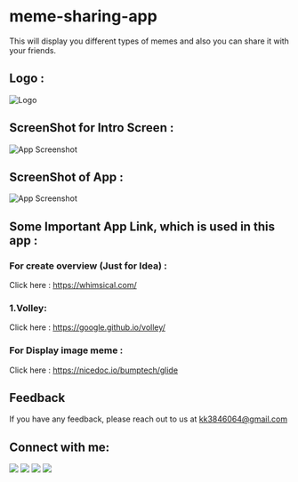 # meme-sharing-app
This will display you different types of memes  and also you can share it with your friends.

## Logo : 

![Logo](https://user-images.githubusercontent.com/89348788/158415612-208fe149-262a-4537-9c53-21f25b0f4272.png)


## ScreenShot for Intro Screen : 

![App Screenshot](https://user-images.githubusercontent.com/89348788/158415723-dc682cb3-fe3c-497c-8a28-6c476f63e230.jpg)


## ScreenShot of App : 


![App Screenshot](https://user-images.githubusercontent.com/89348788/158415665-19b44b24-565b-4cfa-963d-5c015581f0a3.jpg)


## Some Important App Link, which is used in this app : 

### For create overview (Just for Idea) : 
Click here : https://whimsical.com/



### 1.Volley:
Click here : https://google.github.io/volley/


### For Display image meme : 
Click here : https://nicedoc.io/bumptech/glide




## Feedback

If you have any feedback, please reach out to us at kk3846064@gmail.com

## Connect with me:
<p align="left">

<a href = "https://www.linkedin.com/in/kundan-kumar-841843225"><img src="https://img.icons8.com/fluent/48/000000/linkedin.png"/></a>
<a href = "https://twitter.com/Krishna95989230/"><img src="https://img.icons8.com/fluent/48/000000/twitter.png"/></a>
<a href = "https://www.instagram.com/krishna_coder_/"><img src="https://img.icons8.com/fluent/48/000000/instagram-new.png"/></a>
<a href = "https://youtube.com/channel/UCufy0xoZ2EMIVZ26-0WKNew"><img src="https://img.icons8.com/color/48/000000/youtube-play.png"/></a>

</p>






